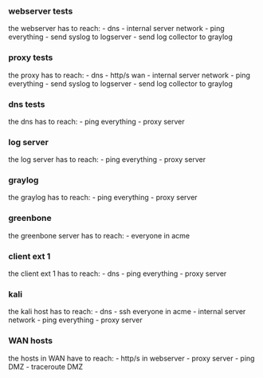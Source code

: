 ### webserver tests
the webserver has to reach:
    - dns
    - internal server network
    - ping everything 
    - send syslog to logserver
    - send log collector to graylog

### proxy tests
the proxy has to reach:
    - dns
    - http/s wan
    - internal server network
    - ping everything 
    - send syslog to logserver
    - send log collector to graylog

### dns tests
the dns has to reach:
    - ping everything
    - proxy server

### log server
the log server has to reach:
    - ping everything
    - proxy server

### graylog
the graylog has to reach:
    - ping everything
    - proxy server

### greenbone
the greenbone server has to reach:
    - everyone in acme

### client ext 1
the client ext 1 has to reach:
    - dns
    - ping everything
    - proxy server

### kali
the kali host has to reach:
    - dns
    - ssh everyone in acme
    - internal server network
    - ping everything
    - proxy server

### WAN hosts
the hosts in WAN have to reach:
    - http/s in webserver
    - proxy server
    - ping DMZ
    - traceroute DMZ
